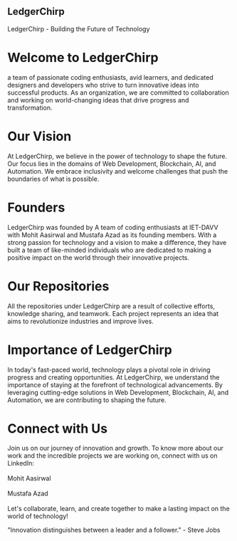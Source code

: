 ## LedgerChirp 
LedgerChirp - Building the Future of Technology


# Welcome to LedgerChirp 
a team of passionate coding enthusiasts, avid learners, and dedicated designers and developers who strive to turn innovative ideas into successful products. As an organization, we are committed to collaboration and working on world-changing ideas that drive progress and transformation.

# Our Vision
At LedgerChirp, we believe in the power of technology to shape the future. Our focus lies in the domains of Web Development, Blockchain, AI, and Automation. We embrace inclusivity and welcome challenges that push the boundaries of what is possible.

# Founders
LedgerChirp was founded by A team of coding enthusiasts at IET-DAVV with Mohit Aasirwal and Mustafa Azad as its founding members. With a strong passion for technology and a vision to make a difference, they have built a team of like-minded individuals who are dedicated to making a positive impact on the world through their innovative projects.

# Our Repositories
All the repositories under LedgerChirp are a result of collective efforts, knowledge sharing, and teamwork. Each project represents an idea that aims to revolutionize industries and improve lives.

# Importance of LedgerChirp
In today's fast-paced world, technology plays a pivotal role in driving progress and creating opportunities. At LedgerChirp, we understand the importance of staying at the forefront of technological advancements. By leveraging cutting-edge solutions in Web Development, Blockchain, AI, and Automation, we are contributing to shaping the future.

# Connect with Us
Join us on our journey of innovation and growth. To know more about our work and the incredible projects we are working on, connect with us on LinkedIn:<br>
<br>Mohit Aasirwal<br>
<br>Mustafa Azad<br>
<br>Let's collaborate, learn, and create together to make a lasting impact on the world of technology!

"Innovation distinguishes between a leader and a follower." - Steve Jobs
<!--

**Here are some ideas to get you started:**

🙋‍♀️ A short introduction - what is your organization all about?
🌈 Contribution guidelines - how can the community get involved?
👩‍💻 Useful resources - where can the community find your docs? Is there anything else the community should know?
🍿 Fun facts - what does your team eat for breakfast?
🧙 Remember, you can do mighty things with the power of [Markdown](https://docs.github.com/github/writing-on-github/getting-started-with-writing-and-formatting-on-github/basic-writing-and-formatting-syntax)
-->
